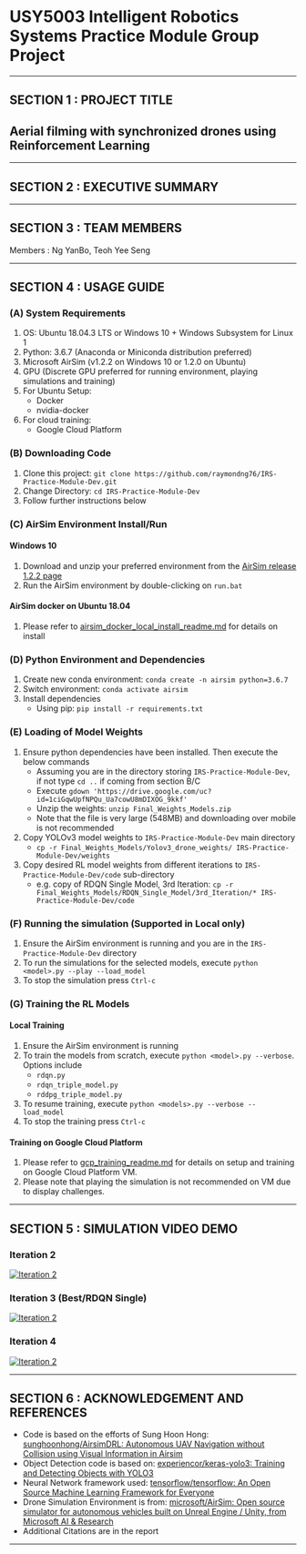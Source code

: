 # USY5003 Intelligent Robotics Systems Practice Module Group Project
---

## SECTION 1 : PROJECT TITLE
## Aerial filming with synchronized drones using Reinforcement Learning
  
---
## SECTION 2 : EXECUTIVE SUMMARY



---
## SECTION 3 : TEAM MEMBERS
Members  : Ng YanBo, Teoh Yee Seng

---
## SECTION 4 : USAGE GUIDE

### (A) System Requirements
1. OS: Ubuntu 18.04.3 LTS or Windows 10 + Windows Subsystem for Linux 1
2. Python: 3.6.7 (Anaconda or Miniconda distribution preferred)
3. Microsoft AirSim (v1.2.2 on Windows 10 or 1.2.0 on Ubuntu)
4. GPU (Discrete GPU preferred for running environment, playing simulations and training)
5. For Ubuntu Setup:
   - Docker
   - nvidia-docker
6. For cloud training:
    - Google Cloud Platform

### (B) Downloading Code
1. Clone this project: `git clone https://github.com/raymondng76/IRS-Practice-Module-Dev.git`
2. Change Directory: `cd IRS-Practice-Module-Dev`
3. Follow further instructions below

### (C) AirSim Environment Install/Run

#### Windows 10
1. Download and unzip your preferred environment from the [AirSim release 1.2.2 page](https://github.com/microsoft/AirSim/releases/tag/v.1.2.2)
2. Run the AirSim environment by double-clicking on `run.bat`

#### AirSim docker on Ubuntu 18.04
1. Please refer to [airsim_docker_local_install_readme.md](airsim_docker_local_install_readme.md) for details on install

### (D) Python Environment and Dependencies
1. Create new conda environment: `conda create -n airsim python=3.6.7`
2. Switch environment: `conda activate airsim`
3. Install dependencies
   - Using pip: `pip install -r requirements.txt`

### (E) Loading of Model Weights
1. Ensure python dependencies have been installed. Then execute the below commands
    - Assuming you are in the directory storing `IRS-Practice-Module-Dev`, if not type `cd ..` if coming from section B/C
    - Execute `gdown 'https://drive.google.com/uc?id=1ciGqwUpfNPQu_Ua7cowU8mDIXOG_9kkf'`
    - Unzip the weights: `unzip Final_Weights_Models.zip`
    - Note that the file is very large (548MB) and downloading over mobile is not recommended
2. Copy YOLOv3 model weights to `IRS-Practice-Module-Dev` main directory
    - `cp -r Final_Weights_Models/Yolov3_drone_weights/ IRS-Practice-Module-Dev/weights`
3. Copy desired RL model weights from different iterations to `IRS-Practice-Module-Dev/code` sub-directory
    - e.g. copy of RDQN Single Model, 3rd Iteration: `cp -r Final_Weights_Models/RDQN_Single_Model/3rd_Iteration/* IRS-Practice-Module-Dev/code`

### (F) Running the simulation (Supported in Local only)
1. Ensure the AirSim environment is running and you are in the `IRS-Practice-Module-Dev` directory
2. To run the simulations for the selected models, execute `python <model>.py --play --load_model`
3. To stop the simulation press `Ctrl-c`

### (G) Training the RL Models

#### Local Training
1. Ensure the AirSim environment is running
2. To train the models from scratch, execute `python <model>.py --verbose`. Options include
   - `rdqn.py`
   - `rdqn_triple_model.py`
   - `rddpg_triple_model.py`
3. To resume training, execute `python <models>.py --verbose --load_model`
3. To stop the training press `Ctrl-c`

#### Training on Google Cloud Platform
1. Please refer to [gcp_training_readme.md](gcp_training_readme.md) for details on setup and training on Google Cloud Platform VM.
2. Please note that playing the simulation is not recommended on VM due to display challenges.
---

## SECTION 5 : SIMULATION VIDEO DEMO

### Iteration 2
[![Iteration 2](http://img.youtube.com/vi/ZT0SEAQG_U0/0.jpg)](https://www.youtube.com/watch?v=ZT0SEAQG_U0 "Iteration 2")

### Iteration 3 (Best/RDQN Single)
[![Iteration 2](http://img.youtube.com/vi/OdLcRP5R0MQ/0.jpg)](https://www.youtube.com/watch?v=OdLcRP5R0MQ "Iteration 2")

### Iteration 4
[![Iteration 2](http://img.youtube.com/vi/aweLkL8Xr18/0.jpg)](https://www.youtube.com/watch?v=aweLkL8Xr18 "Iteration 4")

---
## SECTION 6 : ACKNOWLEDGEMENT AND REFERENCES

- Code is based on the efforts of Sung Hoon Hong: [sunghoonhong/AirsimDRL: Autonomous UAV Navigation without Collision using Visual Information in Airsim](https://github.com/sunghoonhong/AirsimDRL)
- Object Detection code is based on: [experiencor/keras-yolo3: Training and Detecting Objects with YOLO3](https://github.com/experiencor/keras-yolo3)
- Neural Network framework used: [tensorflow/tensorflow: An Open Source Machine Learning Framework for Everyone](https://github.com/tensorflow/tensorflow)
- Drone Simulation Environment is from: [microsoft/AirSim: Open source simulator for autonomous vehicles built on Unreal Engine / Unity, from Microsoft AI & Research](https://github.com/microsoft/AirSim)
- Additional Citations are in the report

---